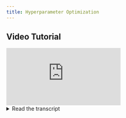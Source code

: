 ```yaml
---
title: Hyperparameter Optimization
---
```



## Video Tutorial

<div style={{position: 'relative', overflow: 'hidden', width: '100%', paddingTop: '56.25%' }} >
<iframe style={{position: 'absolute', top: '0', left: '0', bottom: '0', right: '0', width: '100%', height: '100%'}} 
        src="https://www.youtube.com/embed/dLkP7y4USFg?rel=0" 
        title="YouTube video player" 
        frameborder="0" 
        allow="accelerometer; autoplay; clipboard-write; encrypted-media; gyroscope; picture-in-picture; fullscreen" 
        allowfullscreen>
</iframe>
</div>

<details className="cml-expansion-panel info">
<summary className="cml-expansion-panel-summary">Read the transcript</summary>
<div className="cml-expansion-panel-content">
Hello and welcome to ClearML, in this video we’ll take a look at one cool way of using the agent other than rerunning a task remotely: hyperparameter optimization.

By now, we know that ClearML can easily capture our hyperparameters and scalars as part of the experiment tracking. We also know we can clone any task and change its hyperparameters so they’ll be injected into the original code at runtime. In the last video, we learnt how to make a remote machine execute this task automatically by using the agent. 

Soooo…. Can we just clone a task like a 100 times, inject different hyperparameters in every clone, run the clones x_distributed_x on 10 agents and then sort the results based on a specific scalar?

Yeah, yeah we can, it's called hyperparameter optimization. And we can do all of this automatically too, no way you were going to clone and edit those 100 tasks yourself right?

If you don’t know what Hyperparameter Optimization is yet, you can find a link to our blog post on the topic in the description below. But in its most basic form, hyperparameter optimization tries to optimize a certain output by changing a set of inputs. 

Let’s say we’ve been working on this model here and we were tracking our experiments with it anyway. We can see we have some hyperparameters to work with in the hyperparameters tab of the webUI. They are logged by using the task.connect function in our code. These are our inputs. We also have a scaler called validation epoch_accuracy, that we want to get as high as possible. This is our output. We could also select to minimize the epoch_loss for example, that is something you can decide yourself.

For a simple optimizer like RandomSearch, we will simply run a bunch of random combinations of hyperparameters and sort the tasks based on the value of the output scalar. So the best performing task will be on top. But more complex optimizers like Optuna use bayesian optimization, which actually looks at this scalar to see how it just changes and tries to predict the best possible next set of hyperparameters to try out. So it’s not just a shot in the dark, pretty neat right?

We are using a training script as our task in our example here, but the optimizer doesn’t actually care what’s in our task, it just wants inputs and outputs. So you can optimize basically anything you want.

The only thing we have to do to start optimizing this model is to write a small python file detailing what exactly we want our optimizer to do.

When you’re a ClearML pro user, you can just start the optimizer straight from the UI, but more on that later.

First of all, everything in ClearML is a task, the optimizer itself is one too, so we let the server know that, by using the task_type argument.

Next, we choose a task we want to optimize. We can either get our tasks ID from the webUI by pressing this button next to the task we want, or we can grab the ID with a single line of code given the task's name and project.

Next, we choose which task we want to optimize by providing its ID.

Now the optimizer needs it’s inputs and outputs. For the inputs, we can tell it to choose a parameter either from a discrete list of options, or within certain boundaries. The name of the hyperparameter consists of the section it’s reported to, followed by a slash and then its name.

For the outputs, we tell the optimizer what the scalar is that we want to optimize. You can find the necessary information in your original task, under scalars. The metric title is the title of the plot, the metric series is the trace and the sign is whether we want to minimize or maximise this scalar.

There are many more parameters that you can tune, but if you want to go deeper, check out our other HPO blogpost on the website and in the description.

That’s it! With just a few lines of code, we can optimize a task. If we take a look now at the experiment list, we can see that both our optimizer task and our different clones are showing up here. Each clone is using the same code as the original task, but with different hyperparameters injected.

And that’s really cool! Instead of inserting the HPO process in our original code, like you would do with most optimization libraries, we’ve now put it on top of it instead. So we can keep our code completely separate from the optimization process. Which, again, means we can optimize anything we want.

The more advanced optimizers like Optuna and BOHB will use early stopping to not waste time on bad parameter runs, so expect some of these tasks to be aborted, that’s normal.

We can now follow the progress of our optimization process by looking at the optimizer task under the plots section. Here we can see several interesting things happening.

Every point in this graph is a task, or a single run of your code using a specific hyperparameter configuration. It will give you a quick glimpse into how all tasks are performing.

The next graph is a really cool one, designed to give you some intuition on what parameters ranges are good and which parameters have the most impact on the final outcome. For example here we can clearly see that the adam optimizer is much better for our task than the sgd optimizer.

Then we have the table, which is a sorted list of all tasks with their objective value, parameter combinations and current status.

As we saw earlier, if you’re a ClearML pro user, you can even launch your optimizer straight from the UI, no optimizer script required and you get a nicer overview dashboard included. This means you can optimize your tasks literally in a minute.

Next to that, we have a graph that tells us the most recent and maximum values of our objective scalar. If everything is going as planned these should steadily climb up.

And don’t forget about autoscaling! You can run it for free using code of course, but with clearml pro you can set it up in the UI as well. Which means that, starting from scratch, you can have an autoscaling cluster of cloud VMs running hyperparameter optimization on your experiment tasks in just a few minutes.

How cool is that? In the next video, we’ll take a look at another example of automation goodness: pipelines. In the meantime, why not try and optimize one of your existing models for free at app.clear.ml and don’t forget to join our slack channel, if you need any help.
</div>
</details>
